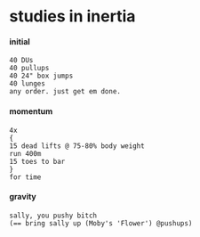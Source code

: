 # studies in inertia

#### initial
```
40 DUs 
40 pullups
40 24" box jumps
40 lunges
any order. just get em done. 
```

#### momentum
```
4x 
{
15 dead lifts @ 75-80% body weight
run 400m  
15 toes to bar 	
}
for time
```


#### gravity 
```
sally, you pushy bitch
(== bring sally up (Moby's 'Flower') @pushups)
```

